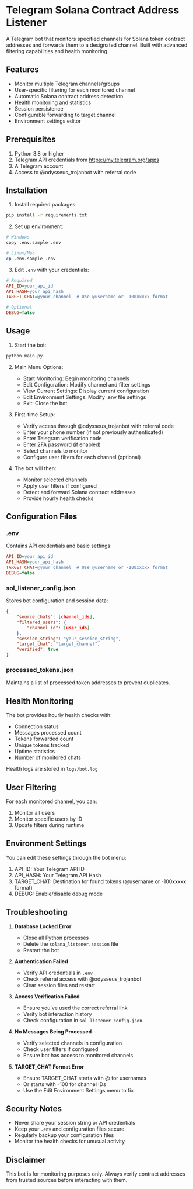 # Telegram Solana Contract Address Listener

A Telegram bot that monitors specified channels for Solana token contract addresses and forwards them to a designated channel. Built with advanced filtering capabilities and health monitoring.

## Features

- Monitor multiple Telegram channels/groups
- User-specific filtering for each monitored channel
- Automatic Solana contract address detection
- Health monitoring and statistics
- Session persistence
- Configurable forwarding to target channel
- Environment settings editor

## Prerequisites

1. Python 3.8 or higher
2. Telegram API credentials from https://my.telegram.org/apps
3. A Telegram account
4. Access to @odysseus_trojanbot with referral code

## Installation

1. Install required packages:
```bash
pip install -r requirements.txt
```

2. Set up environment:
```bash
# Windows
copy .env.sample .env

# Linux/Mac
cp .env.sample .env
```

3. Edit `.env` with your credentials:
```ini
# Required
API_ID=your_api_id
API_HASH=your_api_hash
TARGET_CHAT=@your_channel  # Use @username or -100xxxxx format

# Optional
DEBUG=false
```

## Usage

1. Start the bot:
```bash
python main.py
```

2. Main Menu Options:
   - Start Monitoring: Begin monitoring channels
   - Edit Configuration: Modify channel and filter settings
   - View Current Settings: Display current configuration
   - Edit Environment Settings: Modify .env file settings
   - Exit: Close the bot

3. First-time Setup:
   - Verify access through @odysseus_trojanbot with referral code
   - Enter your phone number (if not previously authenticated)
   - Enter Telegram verification code
   - Enter 2FA password (if enabled)
   - Select channels to monitor
   - Configure user filters for each channel (optional)

4. The bot will then:
   - Monitor selected channels
   - Apply user filters if configured
   - Detect and forward Solana contract addresses
   - Provide hourly health checks

## Configuration Files

### .env
Contains API credentials and basic settings:
```ini
API_ID=your_api_id
API_HASH=your_api_hash
TARGET_CHAT=@your_channel  # Use @username or -100xxxxx format
DEBUG=false
```

### sol_listener_config.json
Stores bot configuration and session data:
```json
{
    "source_chats": [channel_ids],
    "filtered_users": {
        "channel_id": [user_ids]
    },
    "session_string": "your_session_string",
    "target_chat": "target_channel",
    "verified": true
}
```

### processed_tokens.json
Maintains a list of processed token addresses to prevent duplicates.

## Health Monitoring

The bot provides hourly health checks with:
- Connection status
- Messages processed count
- Tokens forwarded count
- Unique tokens tracked
- Uptime statistics
- Number of monitored chats

Health logs are stored in `logs/bot.log`

## User Filtering

For each monitored channel, you can:
1. Monitor all users
2. Monitor specific users by ID
3. Update filters during runtime

## Environment Settings

You can edit these settings through the bot menu:
1. API_ID: Your Telegram API ID
2. API_HASH: Your Telegram API Hash
3. TARGET_CHAT: Destination for found tokens (@username or -100xxxxx format)
4. DEBUG: Enable/disable debug mode

## Troubleshooting

1. **Database Locked Error**
   - Close all Python processes
   - Delete the `solana_listener.session` file
   - Restart the bot

2. **Authentication Failed**
   - Verify API credentials in `.env`
   - Check referral access with @odysseus_trojanbot
   - Clear session files and restart

3. **Access Verification Failed**
   - Ensure you've used the correct referral link
   - Verify bot interaction history
   - Check configuration in `sol_listener_config.json`

4. **No Messages Being Processed**
   - Verify selected channels in configuration
   - Check user filters if configured
   - Ensure bot has access to monitored channels

5. **TARGET_CHAT Format Error**
   - Ensure TARGET_CHAT starts with @ for usernames
   - Or starts with -100 for channel IDs
   - Use the Edit Environment Settings menu to fix

## Security Notes

- Never share your session string or API credentials
- Keep your `.env` and configuration files secure
- Regularly backup your configuration files
- Monitor the health checks for unusual activity

## Disclaimer

This bot is for monitoring purposes only. Always verify contract addresses from trusted sources before interacting with them.
  